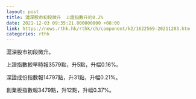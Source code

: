 ```yaml
---
layout: post
title: 滬深股市初段微升　上證指數升約0.2%
date: 2021-12-03 09:35:21.000000000 +08:00
link: https://news.rthk.hk/rthk/ch/component/k2/1622569-20211203.htm
categories: rthk
---
```


滬深股市初段微升。

上證指數較早時報3579點，升5點，升幅0.16%。

深證成份指數報14797點，升31點，升幅0.21%。

創業板指數報3479點，升12點，升幅0.37%。
